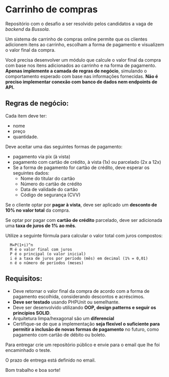 # Carrinho de compras
Repositório com o desafio a ser resolvido pelos candidatos a vaga de _backend_ da _Bussola_.

Um sistema de carrinho de compras online permite que os clientes adicionem itens ao carrinho, escolham a forma de pagamento e visualizem o valor final da compra.

Você precisa desenvolver um módulo que calcule o valor final da compra com base nos itens adicionados ao carrinho e na forma de pagamento.
**Apenas implemente a camada de regras de negócio**, simulando o comportamento esperado com base nas informações fornecidas. **Não é preciso implementar conexão com banco de dados nem endpoints de API.**

## Regras de negócio:

Cada item deve ter:
- nome
- preço
- quantidade.

Deve aceitar uma das seguintes formas de pagamento:
- pagamento via pix (à vista)
- pagamento com cartão de crédito, à vista (1x) ou parcelado (2x a 12x)
- Se a forma de pagamento for cartão de crédito, deve esperar os seguintes dados:
  - Nome do titular do cartão
  - Número do cartão de crédito
  - Data de validade do cartão
  - Código de segurança (CVV)
  
Se o cliente optar por **pagar à vista**, deve ser aplicado um **desconto de 10% no valor total** da compra.

Se optar por pagar com **cartão de crédito** parcelado, deve ser adicionada uma **taxa de juros de 1% ao mês**.

Utilize a seguinte fórmula para calcular o valor total com juros compostos:
```
  M=P(1+i)^n
  M é o valor final com juros
  P é o principal (o valor inicial)
  i é a taxa de juros por período (mês) em decimal (1% = 0,01)
  n é o número de períodos (meses)
```
  
## Requisitos:
- Deve retornar o valor final da compra de acordo com a forma de pagamento escolhida, considerando descontos e acréscimos.
- **Deve ser testado** usando PHPUnit ou semelhante.
- Deve ser desenvolvido utilizando **OOP, design patterns e seguir os princípios SOLID**.
- Arquitetura limpa/hexagonal são um **diferencial**
- Certifique-se de que a implementação **seja flexível o suficiente para permitir a inclusão de novas formas de pagamento** no futuro, como pagamento com cartão de débito ou boleto.

Para entregar crie um repositório público e envie para o email que lhe foi encaminhado o teste.

O prazo de entrega está definido no email.

Bom trabalho e boa sorte!